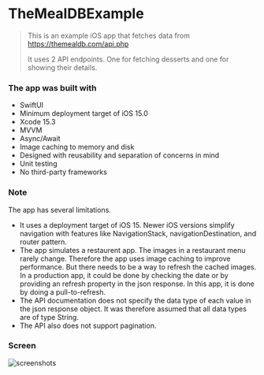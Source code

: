 # TheMealDBExample
> This is an example iOS app that fetches data from https://themealdb.com/api.php
>
> It uses 2 API endpoints. One for fetching desserts and one for showing their details.

### The app was built with
- SwiftUI
- Minimum deployment target of iOS 15.0
- Xcode 15.3
- MVVM
- Async/Await
- Image caching to memory and disk
- Designed with reusability and separation of concerns in mind
- Unit testing
- No third-party frameworks

### Note
The app has several limitations.
- It uses a deployment target of iOS 15. Newer iOS versions simplify navigation with features like NavigationStack, navigationDestination, and router pattern.
- The app simulates a restaurent app. The images in a restaurant menu rarely change. Therefore the app uses image caching to improve performance.
  But there needs to be a way to refresh the cached images. In a production app, it could be done by checking the date or by providing an refresh property in the json response.
  In this app, it is done by doing a pull-to-refresh.
- The API documentation does not specify the data type of each value in the json response object. 
  It was therefore assumed that all data types are of type String.
- The API also does not support pagination.

### Screen
![screenshots](https://github.com/user-attachments/assets/7bd4230f-bfd5-4e17-924d-f37b373b3fd7)



